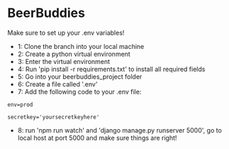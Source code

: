 # BeerBuddies

Make sure to set up your .env variables!

- 1: Clone the branch into your local machine
- 2: Create a python virtual environment
- 3: Enter the virtual environment
- 4: Run 'pip install -r requirements.txt' to install all required fields
- 5: Go into your beerbuddies_project folder
- 6: Create a file called '.env'
- 7: Add the following code to your .env file:

`env=prod`

`secretkey='yoursecretkeyhere'`
- 8: run 'npm run watch' and 'django manage.py runserver 5000', go to local host at port 5000 and make sure things are right!

